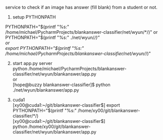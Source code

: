 service to check if an image has answer (fill blank) from a student or not.  

1. setup PYTHONPATH  

PYTHONPATH="$(printf "%s:" /home/michael/PycharmProjects/blankanswer-classifier/net/wyun/*/)"  
or  
PYTHONPATH="$(printf "%s:" ./net/wyun/*/)"  
or  
export PYTHONPATH="$(printf "%s:" /home/michael/PycharmProjects/blankanswer-classifier/net/wyun/*/)"  

2. start app.py server  
python /home/michael/PycharmProjects/blankanswer-classifier/net/wyun/blankanswer/app.py  
or  
[hope@buzzy blankanswer-classifier]$ python ./net/wyun/blankanswer/app.py  
  
  
3. cuda1  
[xy00@cuda1:~/git/blankanswer-classifier$]   
export PYTHONPATH="$(printf "%s:" /home/xy00/git/blankanswer-classifier/*/)  
[xy00@cuda1:~/git/blankanswer-classifier$]  
python /home/xy00/git/blankanswer-classifier/net/wyun/blankanswer/app.py
